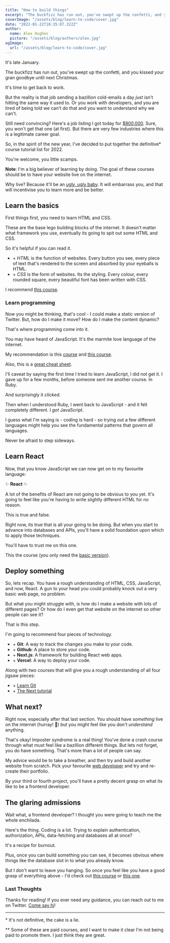 ```yaml
---
title: "How to build things"
excerpt: "The buckfizz has run out, you've swept up the confetti, and you kissed your gran goodbye until next Christmas."
coverImage: "/assets/blog/learn-to-code/cover.jpg"
date: "2022-01-22T10:35:07.322Z"
author:
  name: Alex Hughes
  picture: "/assets/blog/authors/alex.jpg"
ogImage:
  url: "/assets/blog/learn-to-code/cover.jpg"
---
```


It's late January.

The buckfizz has run out, you've swept up the confetti, and you kissed your gran goodbye until next Christmas.

It's time to get back to work.

But the reality is that job sending a bazillion cold-emails a day _just_ isn't hitting the same way it used to. Or you work with developers, and you are tired of being told we can't do that and you want to understand why we can't.

Still need convincing? Here's a job listing I got today for [$800,000](https://www.linkedin.com/jobs/view/2885531879). Sure, you won't get that one (at first). But there are very few industries where this is a legitimate career goal.

So, in the spirit of the new year, I've decided to put together the definitive\* course tutorial list for 2022.

You're welcome, you little scamps.

**Note**: I'm a big believer of learning by doing. The goal of these courses should be to have your website live on the internet.

Why live? Because it'll be an [ugly, ugly baby](https://www.stickyminds.com/article/ugly-baby-syndrome). It will embarrass you, and that will incentivise you to learn more and be better.

## Learn the basics

First things first, you need to learn HTML and CSS.

These are the base lego building blocks of the internet. It doesn't matter what framework you use, eventually its going to spit out some HTML and CSS.

So it's helpful if you can read it.

- \+ _HTML_ is the function of websites. Every button you see, every piece of text that's rendered to the screen and absorbed by your eyeballs is HTML.
- \+ _CSS_ is the form of websites. Its the styling. Every colour, every rounded square, every beautiful font has been written with CSS.

I recommend [this course](https://www.codecademy.com/learn/paths/learn-how-to-build-websites).

### Learn programming

Now you might be thinking, that's cool - I could make a static version of Twitter. But, how do I make it move? How do I make the content dynamic?

That's where programming come into it.

You may have heard of JavaScript. It's the marmite love language of the internet.

My recommendation is this [course](https://www.codecademy.com/learn/paths/code-foundations) and [this course](https://www.codecademy.com/learn/introduction-to-javascript).

Also, this is a [great cheat sheet](https://learnxinyminutes.com/docs/javascript/).

I'll caveat by saying the first time I tried to learn JavaScript, I did not get it. I gave up for a few months, before someone sent me another course. In Ruby.

And surprisingly it _clicked_.

Then when I understood Ruby, I went back to JavaScript - and it felt completely different. I _got_ JavaScript.

I guess what I'm saying is - coding is hard - so trying out a few different languages might help you see the fundamental patterns that govern all languages.

Never be afraid to step sideways.

## Learn React

Now, that you know JavaScript we can now get on to my favourite language:

✨ **React** ✨

A lot of the benefits of React are not going to be obvious to you yet. It's going to feel like you're having to write slightly different HTML for no reason.

This is true and false.

Right now, its true that is all your going to be doing. But when you start to advance into databases and APIs, you'll have a solid foundation upon which to apply those techniques.

You'll have to trust me on this one.

This the course (you only need the [basic version](https://epicreact.dev)).

## Deploy something

So, lets recap. You have a rough understanding of HTML, CSS, JavaScript, and now, React. A gun to your head you could probably knock out a very basic web page, no problem.

But what you might struggle with, is how do I make a website with lots of different pages? Or how do I even get that website on the internet so other people can see it?

That is this step.

I'm going to recommend four pieces of technology.

- \+ **Git**: A way to track the changes you make to your code.
- \+ **Github**: A place to store your code.
- \+ **Next.js**: A framework for building React web apps.
- \+ **Vercel**: A way to deploy your code.

Along with two courses that will give you a rough understanding of all four jigsaw pieces:

- \+ [Learn Git](https://www.codecademy.com/learn/learn-git)
- \+ [The Next tutorial](https://nextjs.org/learn/basics/create-nextjs-app)

## What next?

Right now, especially after that last section. You should have _something_ live on the internet (hurray! 🎊) but you might feel like you don't _understand_ anything.

That's okay! Imposter syndrome is a real thing! You've done a crash course through what must feel like a bazillion different things. But lets not forget, you do have something. That's more than a lot of people can say.

My advice would be to take a breather, and then try and build another website from scratch. Pick your favourite [web developer](https://twitter.com/alexjackhughes) and try and re-create their portfolio.

By your third or fourth project, you'll have a pretty decent grasp on what its like to be a frontend developer.

## The glaring admissions

Wait what, a frontend developer? I thought you were going to teach me the whole enchilada.

Here's the thing. Coding is a lot. Trying to explain authentication, authorization, APIs, data-fetching and databases all at once?

It's a recipe for burnout.

Plus, once you can build something you can see, it becomes obvious where things like the database slot in to what you already know.

But I don't want to leave you hanging. So once you feel like you have a good grasp of everything above - I'd check out [this course](https://egghead.io/courses/build-a-saas-product-with-next-js-supabase-and-stripe-61f2bc20) or [this one](https://react2025.com/).

### Last Thoughts

Thanks for reading! If you ever need any guidance, you can reach out to me on Twitter. [Come say hi](https://twitter.com/alexjackhughes)!

---

\* It's not definitive, the cake is a lie.

\*\* Some of these are paid courses, and I want to make it clear I'm not being paid to promote them. I just think they are great.
